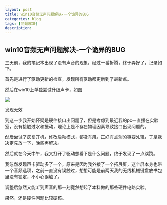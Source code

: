 ```yaml
---
layout: post
title: win10音频无声问题解决-一个诡异的BUG
categories: blog
tags: [问题解决]
description: 
---
```


## win10音频无声问题解决-一个诡异的BUG

三天前，我的笔记本出现了没有声音的现象，经过一番折腾，终于弄好了，记录如下。

首先是进行了驱动更新的检查，发现所有驱动都更新到了最新点。

然后在win10上单独尝试升级声卡，如图

![](http://ppxiurxox.bkt.clouddn.com/1.png)

发现无效

到这一步我开始怀疑是硬件接口出问题了，但是考虑到最近我的pc一直摆在实验室，没有接触过水和振动，理论上是不存在物理因素导致接口出现问题的。

然后尝试了反复开机，修改启动模式，都没有用。正好有点别的事要处理，于是我决定先放一下，晚些再解决。

然后就在今天中午，我又打开了驱动想看下是什么问题，终于发现了一点蹊跷。

我忽然发现声卡驱动多了一个，原来是因为我外接了一个拓展屏，这个屏本身也带一个音频选项，之前一直没有误触过，想想可能是前两天我的无线机械键盘放书包里没有锁定，不小心误触了。

调整后忽然又能听到声音的那一刻竟然想起了本科做的那些硬件电路实验。

果然，还是硬件问题比较硬核。